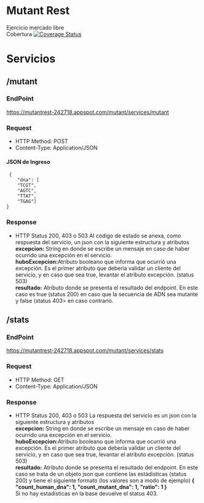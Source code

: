 # Mutant Rest
Ejercicio mercado libre <br>
Cobertura [![Coverage Status](https://coveralls.io/repos/github/dmaclin/mutant/badge.png)](https://coveralls.io/github/dmaclin/mutant)
<br>
# Servicios<br>
## /mutant <br>
### EndPoint<br>
https://mutantrest-242718.appspot.com/mutant/services/mutant <br>
### Request
-   HTTP Method: POST
-   Content-Type: Application/JSON

#### JSON de Ingreso
     {
        "dna": [
        "TCGT",
        "AGTC",
        "TTAT",
        "TGAG"]
    }
### Response
- HTTP Status 200, 403 o 503
  Al código de estado se anexa, como respuesta del servicio, un json con la siguiente estructura y atributos <br>
  <b>excepcion:</b> String en donde se escribe un mensaje en caso de haber ocurrido una excepción en el servicio.<br>
  <b>huboExcepcion:</b>Atributo booleano que informa que ocurrió una excepción. Es el primer atributo que debería validar un                                       cliente del servicio, y en caso que sea true, levantar el atributo excepción. (status 503) <br>
  <b>resultado:</b> Atributo donde se presenta el resultado del endpoint. En este caso es true (status 200) en caso que la secuencia de ADN sea mutante y false (status 403> en caso contrario.<br>
  
## /stats <br>
 ### EndPoint <br>
https://mutantrest-242718.appspot.com/mutant/services/stats <br>
 ### Request
-   HTTP Method: GET
-   Content-Type: Application/JSON

 ### Response
  - HTTP Status 200, 403 o 503
  La respuesta del servicio es un json con la siguiente estructura y atributos <br>
  <b>excepcion:</b> String en donde se escribe un mensaje en caso de haber ocurrido una excepción en el servicio.<br>
  <b>huboExcepcion:</b>Atributo booleano que informa que ocurrió una excepción. Es el primer atributo que debería validar un                                       cliente del servicio, y en caso que sea true, levantar el atributo excepción. (status 503)<br>
  <b>resultado:</b> Atributo donde se presenta el resultado del endpoint. En este caso se trata de un objeto json que contiene las estádisticas (status 200) y tiene el siguiente formato (los valores son a modo de ejemplo) 
  <b>{ "count_human_dna": 1, "count_mutant_dna": 1, "ratio": 1 }</b> <br> Si no hay estadísticas en la base devuelve el status 403.
